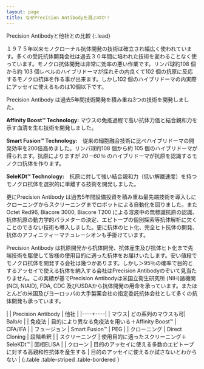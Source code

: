 ```yaml
---
layout: page
title: なぜPrecision Antibodyを選ぶのか？
---
```


Precision Antibodyと他社との比較
{:.lead}

１９７５年以来モノクローナル抗体開発の技術は確立され幅広く使われています。多くの受託抗体開発会社は過去３０年間に培われた技術を変わることなく使っています。モノクロ抗体開発は非常に効率の悪い作業です。リンパ球約108 個から約 103 個レベルのハイブリドーマが採れその内良くて102 個の抗原に反応するモノクロ抗体を作る事が出来ます。しかし102 個のハイブリドーマの内実際にアッセイに使えるものは10個以下です。

Precision Antibody は過去5年間技術開発を積み重ね3つの技術を開発しました。

**Affinity Boost™ Technology:** マウスの免疫過程で高い抗体力価と結合親和力を示す血清を生む技術を開発しました。

**Smart Fusion™ Technology:**　従来の細胞融合技術に比べハイブリドーマの開発効率を200倍高めました。リンパ球約108 個から約 105 個のハイブリドーマが得られます。抗原によりますが *20－60％* のハイブリドーマが抗原を認識するモノクロ抗体を作ります。

**SeleKDt™ Technology:**　抗原に対して強い結合親和力（低い解離速度）を持つモノクロ抗体を選択的に単離する技術を開発しました。

更にPrecision Antibody は過去5年間設備投資を積み重ね最先端技術を導入しにクローニングからスクリーニングまでロボットによる自動化を図りました。またOctet Red96, Biacore 3000, Biacore T200 による溶液中の無標識抗原の認識、抗体抗原の動力学的パラメターの決定、エピトープの個別探索等抗体解析に欠くことのできない技術も導入しました。更に抗体のヒト化、完全ヒト抗体の開発、抗体のアフィニティーマチュレーシオンも手掛けています。

Precision Antibody は抗原開発から抗体開発、抗体産生及び抗体ヒト化まで先端技術を駆使して皆様の使用目的に適った抗体をお届けいたします。安い値段でモノクロ抗体を開発する会社は幾つかあります。しかし＞95％の確率で目的とするアッセイで使える抗体を納入する会社はPrecision Antibodyのぞいて見当たりません。この実績が基でPrecision Antibodyは米国立衛生研究所 (NIH)諸機関(NCI, NIAID), FDA, CDC 及びUSDAから抗体開発の用命を承っています。またほとんどの米国及びヨーロッパの大手製薬会社の指定委託抗体会社として多くの抗体開発も承っています。

| | Precision Antibody | 他社 |
|----+----|
| マウス| どの系列のマウスも可| Balb/c |
| 免疫法 | 目的により異なる免疫法を用いる＋Affinity Boost™ | CFA/IFA |
| フュージョン | Smart Fusion™ | PEG |
| クローニング | Direct Cloning | 段階希釈 |
| スクリーニング | 使用目的に適ったスクリーニング＋SeleKDt™ | 固相ELISA |
| クローン | 目的のアッセイに使える多数のエピトープに対する高親和性抗体を産生する | 目的のアッセイに使えるか試さないとわからない |
{:.table .table-striped .table-bordered }
